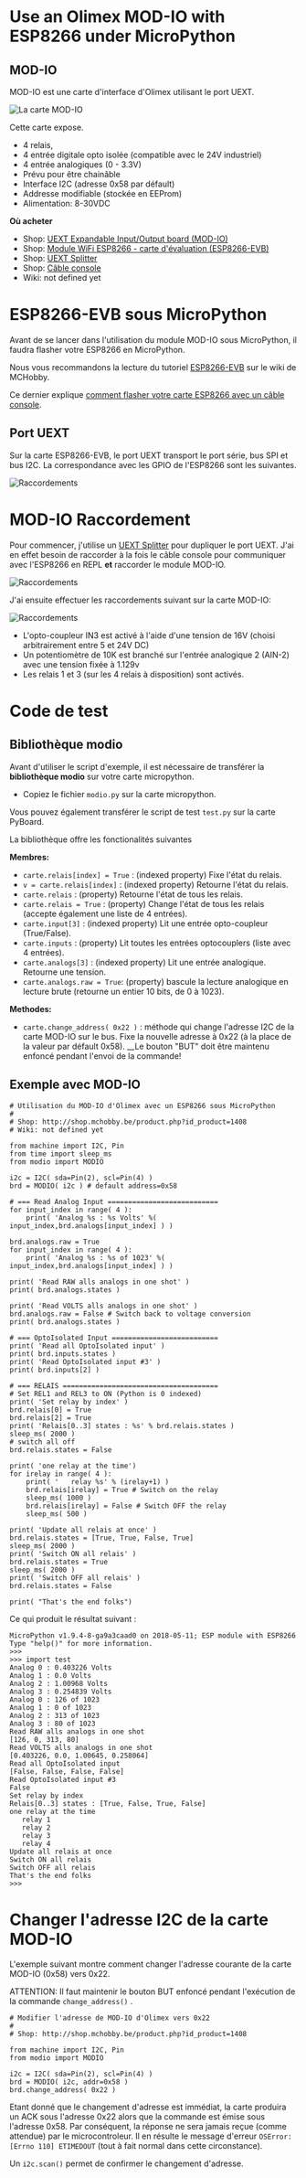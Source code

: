 # Use an Olimex MOD-IO with ESP8266 under MicroPython

## MOD-IO
MOD-IO est une carte d'interface d'Olimex utilisant le port UEXT. 

![La carte MOD-IO](mod-io.png)

Cette carte expose.
* 4 relais,
* 4 entrée digitale opto isolée (compatible avec le 24V industriel)
* 4 entrée analogiques (0 - 3.3V)
* Prévu pour être chainâble
* Interface I2C (adresse 0x58 par défault)
* Addresse modifiable (stockée en EEProm)
* Alimentation: 8-30VDC

__Où acheter__
* Shop: [UEXT Expandable Input/Output board (MOD-IO)](http://shop.mchobby.be/product.php?id_product=1408)
* Shop: [Module WiFi ESP8266 - carte d'évaluation (ESP8266-EVB)](http://shop.mchobby.be/product.php?id_product=668)
* Shop: [UEXT Splitter](http://shop.mchobby.be/product.php?id_product=1412)
* Shop: [Câble console](http://shop.mchobby.be/product.php?id_product=144)
* Wiki: not defined yet 

# ESP8266-EVB sous MicroPython
Avant de se lancer dans l'utilisation du module MOD-IO sous MicroPython, il faudra flasher votre ESP8266 en MicroPython.

Nous vous recommandons la lecture du tutoriel [ESP8266-EVB](https://wiki.mchobby.be/index.php?title=ESP8266-DEV) sur le wiki de MCHobby.

Ce dernier explique [comment flasher votre carte ESP8266 avec un câble console](https://wiki.mchobby.be/index.php?title=ESP8266-DEV).

## Port UEXT

Sur la carte ESP8266-EVB, le port UEXT transport le port série, bus SPI et bus I2C. La correspondance avec les GPIO de l'ESP8266 sont les suivantes.

![Raccordements](ESP8266-EVB-UEXT.jpg)

# MOD-IO Raccordement
 
Pour commencer, j'utilise un [UEXT Splitter](http://shop.mchobby.be/product.php?id_product=1412) pour dupliquer le port UEXT. J'ai en effet besoin de raccorder à la fois le câble console pour communiquer avec l'ESP8266 en REPL __et__ raccorder le module MOD-IO.

![Raccordements](ESP8266-EVB-UEXT-SERIAL.jpg)

J'ai ensuite effectuer les raccordements suivant sur la carte MOD-IO:

![Raccordements](mod-io-wiring-low.png)

* L'opto-coupleur IN3 est activé à l'aide d'une tension de 16V (choisi arbitrairement entre 5 et 24V DC)
* Un potentiomètre de 10K est branché sur l'entrée analogique 2 (AIN-2) avec une tension fixée à 1.129v
* Les relais 1 et 3 (sur les 4 relais à disposition) sont activés.

# Code de test

## Bibliothèque modio

Avant d'utiliser le script d'exemple, il est nécessaire de transférer la __bibliothèque modio__ sur votre carte micropython.
* Copiez le fichier `modio.py` sur la carte micropython.

Vous pouvez également transférer le script de test `test.py` sur la carte PyBoard. 

La bibliothèque offre les fonctionalités suivantes

__Membres:__
* `carte.relais[index] = True` : (indexed property) Fixe l'état du relais.
* `v = carte.relais[index]`    : (indexed property) Retourne l'état du relais.
* `carte.relais`        : (property) Retourne l'état de tous les relais.
* `carte.relais = True` : (property) Change l'état de tous les relais (accepte également une liste de 4 entrées).
* `carte.input[3]`      : (indexed property) Lit une entrée opto-coupleur (True/False).
* `carte.inputs`        : (property) Lit toutes les entrées optocouplers (liste avec 4 entrées).
* `carte.analogs[3]`    : (indexed property) Lit une entrée analogique. Retourne une tension.
* `carte.analogs.raw = True`: (property) bascule la lecture analogique en lecture brute (retourne un entier 10 bits, de 0 à 1023).

__Methodes:__
* `carte.change_address( 0x22 )` : méthode qui change l'adresse I2C de la carte MOD-IO sur le bus. Fixe la nouvelle adresse à 0x22 (à la place de la valeur par défault 0x58). __Le bouton "BUT" doit être maintenu enfoncé pendant l'envoi de la commande!


## Exemple avec MOD-IO
```
# Utilisation du MOD-IO d'Olimex avec un ESP8266 sous MicroPython
#
# Shop: http://shop.mchobby.be/product.php?id_product=1408
# Wiki: not defined yet

from machine import I2C, Pin
from time import sleep_ms
from modio import MODIO

i2c = I2C( sda=Pin(2), scl=Pin(4) )
brd = MODIO( i2c ) # default address=0x58

# === Read Analog Input ===========================
for input_index in range( 4 ):
    print( 'Analog %s : %s Volts' %( input_index,brd.analogs[input_index] ) ) 

brd.analogs.raw = True
for input_index in range( 4 ):
    print( 'Analog %s : %s of 1023' %( input_index,brd.analogs[input_index] ) ) 

print( 'Read RAW alls analogs in one shot' )
print( brd.analogs.states )

print( 'Read VOLTS alls analogs in one shot' )
brd.analogs.raw = False # Switch back to voltage conversion 
print( brd.analogs.states )

# === OptoIsolated Input ==========================
print( 'Read all OptoIsolated input' )
print( brd.inputs.states )
print( 'Read OptoIsolated input #3' )
print( brd.inputs[2] )

# === RELAIS ======================================
# Set REL1 and REL3 to ON (Python is 0 indexed)
print( 'Set relay by index' )
brd.relais[0] = True
brd.relais[2] = True
print( 'Relais[0..3] states : %s' % brd.relais.states ) 
sleep_ms( 2000 )
# switch all off
brd.relais.states = False 

print( 'one relay at the time')
for irelay in range( 4 ):
    print( '   relay %s' % (irelay+1) )
    brd.relais[irelay] = True # Switch on the relay
    sleep_ms( 1000 )
    brd.relais[irelay] = False # Switch OFF the relay
    sleep_ms( 500 )

print( 'Update all relais at once' )
brd.relais.states = [True, True, False, True]
sleep_ms( 2000 )
print( 'Switch ON all relais' )
brd.relais.states = True
sleep_ms( 2000 )
print( 'Switch OFF all relais' )
brd.relais.states = False

print( "That's the end folks")
```

Ce qui produit le résultat suivant :

```
MicroPython v1.9.4-8-ga9a3caad0 on 2018-05-11; ESP module with ESP8266
Type "help()" for more information.
>>> 
>>> import test
Analog 0 : 0.403226 Volts
Analog 1 : 0.0 Volts
Analog 2 : 1.00968 Volts
Analog 3 : 0.254839 Volts
Analog 0 : 126 of 1023
Analog 1 : 0 of 1023
Analog 2 : 313 of 1023
Analog 3 : 80 of 1023
Read RAW alls analogs in one shot
[126, 0, 313, 80]
Read VOLTS alls analogs in one shot
[0.403226, 0.0, 1.00645, 0.258064]
Read all OptoIsolated input
[False, False, False, False]
Read OptoIsolated input #3
False
Set relay by index
Relais[0..3] states : [True, False, True, False]
one relay at the time
   relay 1
   relay 2
   relay 3
   relay 4
Update all relais at once
Switch ON all relais
Switch OFF all relais
That's the end folks
>>>
```

# Changer l'adresse I2C de la carte MOD-IO

L'exemple suivant montre comment changer l'adresse courante de la carte MOD-IO (0x58) vers 0x22.

ATTENTION: Il faut maintenir le bouton BUT enfoncé pendant l'exécution de la commande `change_address()` .

```
# Modifier l'adresse de MOD-IO d'Olimex vers 0x22
#
# Shop: http://shop.mchobby.be/product.php?id_product=1408

from machine import I2C, Pin
from modio import MODIO

i2c = I2C( sda=Pin(2), scl=Pin(4) )
brd = MODIO( i2c, addr=0x58 )
brd.change_address( 0x22 )
```

Etant donné que le changement d'adresse est immédiat, la carte produira un ACK sous l'adresse 0x22 alors que la commande est émise sous l'adresse 0x58.
Par conséquent, la réponse ne sera jamais reçue (comme attendue) par le microcontroleur. Il en résulte le message d'erreur `OSError: [Errno 110] ETIMEDOUT` (tout à fait normal dans cette circonstance).

Un `i2c.scan()` permet de confirmer le changement d'adresse.

